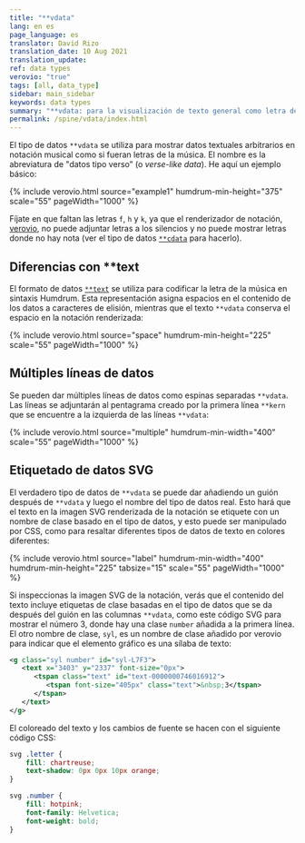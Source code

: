 ```yaml
---
title: "**vdata"
lang: en es
page_language: es
translator: David Rizo
translation_date: 10 Aug 2021
translation_update:
ref: data types
verovio: "true"
tags: [all, data_type]
sidebar: main_sidebar
keywords: data types
summary: "**vdata: para la visualización de texto general como letra de la música en notación musical."
permalink: /spine/vdata/index.html
---
```


El tipo de datos `**vdata` se utiliza para mostrar datos textuales arbitrarios en notación musical como si fueran letras de la música.  El nombre es la abreviatura de "datos tipo verso” (o *verse-like data*).  He aquí un ejemplo básico:


{% include verovio.html
	source="example1"
	humdrum-min-height="375"
	scale="55"
	pageWidth="1000"
%}
<script type="application/x-humdrum" id="example1">
**kern	**vdata
*M4/4	*
=1	=1
4c	a
4g	b
4d	c
4f	d
=2	=2
2c	e
.	f
2g	g
.	h
=3	=3
4c	i
4g	j
4r	k
4c;	l
==	==
*-	*-
</script>


Fíjate en que faltan las letras `f`, `h` y `k`, ya que el renderizador de notación, [verovio](https://www.verovio.org), no puede adjuntar letras a los silencios y no puede mostrar letras donde no hay nota (ver el tipo de datos [`**cdata`](/spine/cdata) para hacerlo).

## Diferencias con **text ##

El formato de datos [`**text`](/spine/text) se utiliza para codificar la letra de la música en sintaxis Humdrum.  Esta representación asigna espacios en el contenido de los datos a caracteres de elisión, mientras que el texto `**vdata` conserva el espacio en la notación renderizada:

{% include verovio.html
	source="space"
	humdrum-min-height="225"
	scale="55"
	pageWidth="1000"
%}
<script type="application/x-humdrum" id="space">
**kern	**text	**vdata
*M4/4	*	*
=1	=1	=1
4B	text:	vdata:
4c	a b c	a b c
4g	d e f	d e f
4d	g h i	g h i
=2	=2	=2
1f	j k l	j k l
==	==	==
*-	*-	*-
</script>


## Múltiples líneas de datos ##

Se pueden dar múltiples líneas de datos como espinas separadas `**vdata`.  Las líneas se adjuntarán al pentagrama creado por la primera línea `**kern` que se encuentre a la izquierda de las líneas `**vdata`:

{% include verovio.html
	source="multiple"
	humdrum-min-width="400"
	scale="55"
	pageWidth="1000"
%}
<script type="application/x-humdrum" id="multiple">

**kern	**vdata	**vdata	**kern	**vdata	**vdata
*M4/4	*	*	*M4/4	*	*
=1	=1	=1	=1	=1	=1
4B	1st:	2nd:	4dd	1st:	2nd:
4c	a	e	4ee	1	5
4g	b	f	4dd	2	6
4d	c	g	4b	3	7
=2	=2	=2	=2	=2	=2
1f	d	h	1a	4	8
==	==	==	==	==	==
*-	*-	*-	*-	*-	*-
</script>


## Etiquetado de datos SVG ##

El verdadero tipo de datos de `**vdata` se puede dar añadiendo un guión después de `**vdata` y luego el nombre del tipo de datos real. Esto hará que el texto en la imagen SVG renderizada de la notación se etiquete con un nombre de clase basado en el tipo de datos, y esto puede ser manipulado por CSS, como para resaltar diferentes tipos de datos de texto en colores diferentes:


{% include verovio.html
	source="label"
	humdrum-min-width="400"
	humdrum-min-height="225"
	tabsize="15"
	scale="55"
	pageWidth="1000"
%}
<script type="application/x-humdrum" id="label">
**kern	**vdata-letter	**vdata-number
*M4/4	*	*
=1	=1	=1
4B	1st:	2nd:
4c	a	1
4g	b	2
4d	c	3
=2	=2	=2
1f	d	4
==	==	==
*-	*-	*-
</script>

Si inspeccionas la imagen SVG de la notación, verás que el contenido del texto incluye etiquetas de clase basadas en el tipo de datos que se da después del guión en las columnas `**vdata`, como este código SVG para mostrar el número 3, donde hay una clase `number` añadida a la primera línea. El otro nombre de clase, `syl`, es un nombre de clase añadido por verovio para indicar que el elemento gráfico es una sílaba de texto:

```xml
<g class="syl number" id="syl-L7F3">
   <text x="3403" y="2337" font-size="0px">
      <tspan class="text" id="text-0000000746016912">
         <tspan font-size="405px" class="text">&nbsp;3</tspan>
      </tspan>
   </text>
</g>
```


El coloreado del texto y los cambios de fuente se hacen con el siguiente código CSS:


```css
svg .letter {
	fill: chartreuse;
  	text-shadow: 0px 0px 10px orange;
}

svg .number {
	fill: hotpink;
	font-family: Helvetica;
	font-weight: bold;
}
```


<style>
svg .letter {
	fill: chartreuse;
  	text-shadow: 0px 0px 10px orange;

}
svg .number {
	fill: hotpink;
	font-family: Helvetica;
	font-weight: bold;
}
</style>








